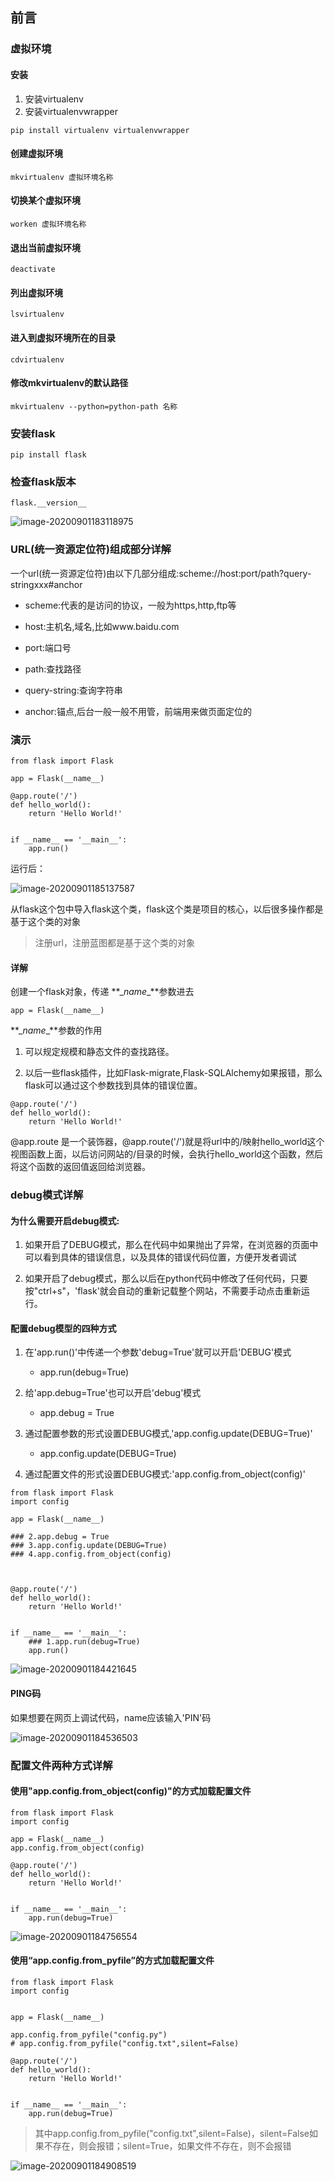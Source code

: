 ## 前言

### 虚拟环境

#### 安装

1. 安装virtualenv
2. 安装virtualenvwrapper

```
pip install virtualenv virtualenvwrapper
```

#### 创建虚拟环境

```
mkvirtualenv 虚拟环境名称
```

#### 切换某个虚拟环境

```
worken 虚拟环境名称
```

#### 退出当前虚拟环境

```
deactivate
```

#### 列出虚拟环境

```
lsvirtualenv
```

#### 进入到虚拟环境所在的目录

```
cdvirtualenv
```

#### 修改mkvirtualenv的默认路径

```
mkvirtualenv --python=python-path 名称

```

### 安装flask

```
pip install flask
```

### 检查flask版本

```
flask.__version__
```

![image-20200901183118975](../../../assets/image-20200901183118975.png)

### URL(统一资源定位符)组成部分详解

一个url(统一资源定位符)由以下几部分组成:scheme://host:port/path?query-stringxxx#anchor

* scheme:代表的是访问的协议，一般为https,http,ftp等

* host:主机名,域名,比如www.baidu.com

* port:端口号

* path:查找路径

* query-string:查询字符串

* anchor:锚点,后台一般一般不用管，前端用来做页面定位的

### 演示

```
from flask import Flask

app = Flask(__name__)

@app.route('/')
def hello_world():
    return 'Hello World!'


if __name__ == '__main__':
    app.run()
```

运行后：

![image-20200901185137587](../../../assets/image-20200901185137587.png)

从flask这个包中导入flask这个类，flask这个类是项目的核心，以后很多操作都是基于这个类的对象

> 注册url，注册蓝图都是基于这个类的对象

#### 详解

创建一个flask对象，传递 **\__name__**参数进去

```
app = Flask(__name__)
```

**\__name__**参数的作用

1. 可以规定规模和静态文件的查找路径。

2. 以后一些flask插件，比如Flask-migrate,Flask-SQLAlchemy如果报错，那么flask可以通过这个参数找到具体的错误位置。

```
@app.route('/')
def hello_world():
    return 'Hello World!'
```

@app.route 是一个装饰器，@app.route('/')就是将url中的/映射hello_world这个视图函数上面，以后访问网站的/目录的时候，会执行hello_world这个函数，然后将这个函数的返回值返回给浏览器。

### debug模式详解

#### 为什么需要开启debug模式:

1. 如果开启了DEBUG模式，那么在代码中如果抛出了异常，在浏览器的页面中可以看到具体的错误信息，以及具体的错误代码位置，方便开发者调试

2. 如果开启了debug模式，那么以后在python代码中修改了任何代码，只要按"ctrl+s"，'flask'就会自动的重新记载整个网站，不需要手动点击重新运行。

#### 配置debug模型的四种方式

1. 在'app.run()'中传递一个参数'debug=True'就可以开启'DEBUG'模式
   * app.run(debug=True)

2. 给'app.debug=True'也可以开启'debug'模式
   * app.debug = True

3. 通过配置参数的形式设置DEBUG模式,'app.config.update(DEBUG=True)'
   * app.config.update(DEBUG=True)

4. 通过配置文件的形式设置DEBUG模式:'app.config.from_object(config)'

```
from flask import Flask
import config

app = Flask(__name__)

### 2.app.debug = True
### 3.app.config.update(DEBUG=True)
### 4.app.config.from_object(config)



@app.route('/')
def hello_world():
    return 'Hello World!'


if __name__ == '__main__':
    ### 1.app.run(debug=True)
    app.run()

```

![image-20200901184421645](../../../assets/image-20200901184421645.png)

#### PING码

如果想要在网页上调试代码，name应该输入'PIN'码

![image-20200901184536503](../../../assets/image-20200901184536503.png)

### 配置文件两种方式详解

#### 使用"app.config.from_object(config)"的方式加载配置文件

```
from flask import Flask
import config

app = Flask(__name__)
app.config.from_object(config)

@app.route('/')
def hello_world():
    return 'Hello World!'


if __name__ == '__main__':
    app.run(debug=True)

```

![image-20200901184756554](../../../assets/image-20200901184756554.png)



#### 使用“app.config.from_pyfile”的方式加载配置文件

```
from flask import Flask
import config


app = Flask(__name__)

app.config.from_pyfile("config.py")
# app.config.from_pyfile("config.txt",silent=False)

@app.route('/')
def hello_world():
    return 'Hello World!'


if __name__ == '__main__':
    app.run(debug=True)
```

> 其中app.config.from_pyfile("config.txt",silent=False)，silent=False如果不存在，则会报错；silent=True，如果文件不存在，则不会报错

![image-20200901184908519](../../../assets/image-20200901184908519.png)

